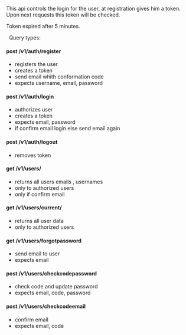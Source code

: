 This api controls the login for the user, at registration gives him a token.
Upon next requests this token will be checked.

Token expired after 5 minutes.

  Query types:

#### post /v1/auth/register
- registers the user
- creates a token
- send email whith conformation code
- expects username, email, password

#### post /v1/auth/login
- authorizes user
- creates a token
- expects email, password
- if confirm email login else send email again

#### post /v1/auth/logout
- removes token

#### get /v1/users/
- returns all users emails , usernames
- only to authorized users
- only if confirm email

#### get /v1/users/current/
- returns all user data
- only to authorized users

#### get /v1/users/forgotpassword
- send email to user
- expects email

#### post /v1/users/checkcodepassword
- check code and update password
- expects email, code, password

#### post /v1/users/checkcodeemail
- confirm email
- expects email, code